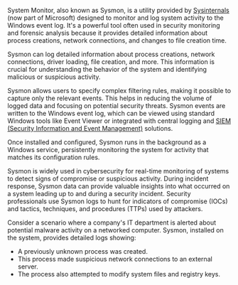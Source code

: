 System Monitor, also known as Sysmon, is a utility provided by [Sysinternals](../tools/sysint.md) (now part of Microsoft) designed to monitor and log system activity to the Windows event log. It's a powerful tool often used in security monitoring and forensic analysis because it provides detailed information about process creations, network connections, and changes to file creation time.

Sysmon can log detailed information about process creations, network connections, driver loading, file creation, and more. This information is crucial for understanding the behavior of the system and identifying malicious or suspicious activity. 

Sysmon allows users to specify complex filtering rules, making it possible to capture only the relevant events. This helps in reducing the volume of logged data and focusing on potential security threats. Sysmon events are written to the Windows event log, which can be viewed using standard Windows tools like Event Viewer or integrated with central logging and [SIEM (Security Information and Event Management)](../security/siem.md) solutions.

Once installed and configured, Sysmon runs in the background as a Windows service, persistently monitoring the system for activity that matches its configuration rules.

Sysmon is widely used in cybersecurity for real-time monitoring of systems to detect signs of compromise or suspicious activity. During incident response, Sysmon data can provide valuable insights into what occurred on a system leading up to and during a security incident. Security professionals use Sysmon logs to hunt for indicators of compromise (IOCs) and tactics, techniques, and procedures (TTPs) used by attackers.

Consider a scenario where a company's IT department is alerted about potential malware activity on a networked computer. Sysmon, installed on the system, provides detailed logs showing:

- A previously unknown process was created.
- This process made suspicious network connections to an external server.
- The process also attempted to modify system files and registry keys.

